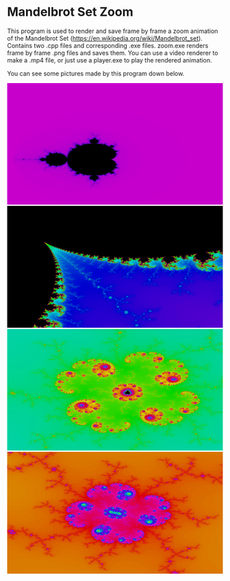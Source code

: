 # Mandelbrot Set Zoom
This program is used to render and save frame by frame a zoom animation of the Mandelbrot Set (https://en.wikipedia.org/wiki/Mandelbrot_set).
Contains two .cpp files and corresponding .exe files. zoom.exe renders frame by frame .png files and saves them. You can use a video renderer to make a .mp4 file, or just use a player.exe to play the rendered animation.

You can see some pictures made by this program down below.

![Mandelbrot Set](https://raw.githubusercontent.com/LeaveMyYard/Mandelbrot-Set-Zoom/master/pic/set1.png)
![Mandelbrot Set](https://raw.githubusercontent.com/LeaveMyYard/Mandelbrot-Set-Zoom/master/pic/set341.png)
![Mandelbrot Set](https://raw.githubusercontent.com/LeaveMyYard/Mandelbrot-Set-Zoom/master/pic/set683.png)
![Mandelbrot Set](https://raw.githubusercontent.com/LeaveMyYard/Mandelbrot-Set-Zoom/master/pic/set892.png)
